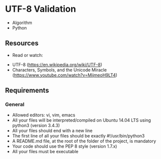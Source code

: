 # UTF-8 Validation
- Algorithm
- Python

## Resources
* Read or watch:

- UTF-8 (https://en.wikipedia.org/wiki/UTF-8)
- Characters, Symbols, and the Unicode Miracle (https://www.youtube.com/watch?v=MijmeoH9LT4)
## Requirements
### General
- Allowed editors: vi, vim, emacs
- All your files will be interpreted/compiled on Ubuntu 14.04 LTS using python3 (version 3.4.3)
- All your files should end with a new line
- The first line of all your files should be exactly #!/usr/bin/python3
- A README.md file, at the root of the folder of the project, is mandatory
- Your code should use the PEP 8 style (version 1.7.x)
- All your files must be executable
